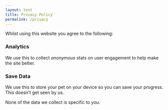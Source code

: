 ```yaml
---
layout: text
title: Privacy Policy
permalink: /privacy
---
```

Whilst using this website you agree to the following:

### Analytics

We use this to collect _anonymous_ stats on user engagement to help make the site better.

### Save Data

We use this to store your pet on your device so you can save your progress. This doesn't get seen by us.


None of the data we collect is specific to _you_.